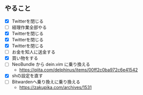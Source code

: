 ## やること
- [x] Twitterを閉じる
- [ ] 経理作業全部やる
- [x] Twitterを閉じる
- [x] Twitterを閉じる
- [x] Twitterを閉じる
- [ ] お金を知人に送金する
- [x] 買い物をする
- [ ] NeoBundle から dein.vim に乗り換える
    - https://qiita.com/delphinus/items/00ff2c0ba972c6e41542
- [x] shの設定を直す
- [ ] Bitwardenへ乗り換えに乗り換える
    - https://zakupika.com/archives/1531
